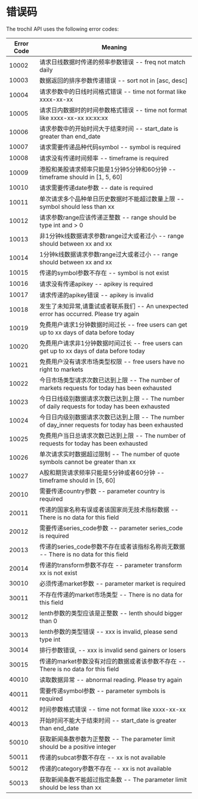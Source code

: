 # 错误码

The trochil API uses the following error codes:


Error Code | Meaning
---------- | -------
10002 | 请求日线数据时传递的频率参数错误 -- freq not match daily
10003 | 数据返回的排序参数传递错误 -- sort not in [asc, desc]
10004 | 请求参数中的日线时间格式错误 -- time not format like xxxx-xx-xx
10005 | 请求日内数据时的时间参数格式错误 -- time not format like xxxx-xx-xx xx:xx:xx
10006 | 请求参数中的开始时间大于结束时间 -- start_date is greater than end_date
10007 | 请求需要传递品种代码symbol -- symbol is required
10008 | 请求没有传递时间频率 -- timeframe is required
10009 | 港股和美股请求频率只能是1分钟5分钟和60分钟 -- timeframe should in [1, 5, 60]
10010 | 请求需要传递date参数 -- date is required
10011 | 单次请求多个品种单日历史数据时不能超过数量上限 -- symbol should less than xx
10012 | 请求参数range应该传递正整数 -- range should be type int and > 0
10013 | 非1分钟k线数据请求参数range过大或者过小 -- range should between xx and xx
10014 | 1分钟k线数据请求参数range过大或者过小 -- range should between xx and xx
10015 | 传递的symbol参数不存在 -- symbol is not exist
10016 | 请求没有传递apikey -- apikey is required
10017 | 请求传递的apikey错误 -- apikey is invalid
10018 | 发生了未知异常,请重试或者联系我们 -- An unexpected error has occurred. Please try again
10019 | 免费用户请求1分钟数据时间过长 -- free users can get up to xx days of data before today
10020 | 免费用户请求非1分钟数据时间过长 -- free users can get up to xx days of data before today
10021 | 免费用户没有请求市场类型权限 -- free users have no right to markets
10022 | 今日市场类型请求次数已达到上限 -- The number of markets requests for today has been exhausted
10023 | 今日日线级别数据请求次数已达到上限 -- The number of daily requests for today has been exhausted
10024 | 今日日内级别数据请求次数已达到上限 -- The number of day_inner requests for today has been exhausted
10025 | 免费用户当日总请求次数已达到上限 -- The number of requests for today has been exhausted
10026 | 单次请求实时数据超过限制 -- The number of quote symbols cannot be greater than xx
10027 | A股和期货请求频率只能是5分钟或者60分钟 -- timeframe should in [5, 60]
20010 | 需要传递country参数 -- parameter country is required
20011 | 传递的国家名称有误或者该国家尚无技术指标数据 -- There is no data for this field
20012 | 需要传递series_code参数 -- parameter series_code is required
20013 | 传递的series_code参数不存在或者该指标名称尚无数据 -- There is no data for this field
20014 | 传递的transform参数不存在 -- parameter transform xx is not exist
30010 | 必须传递market参数 -- parameter market is required
30011 | 不存在传递的market市场类型 -- There is no data for this field
30012 | lenth参数的类型应该是正整数 -- lenth should bigger than 0
30013 | lenth参数的类型错误 -- xxx is invalid, please send type int
30014 | 排行参数错误, -- xxx is invalid send gainers or losers
30015 | 传递的market参数没有对应的数据或者该参数不存在 -- There is no data for this field
40010 | 读取数据异常 -- abnormal reading. Please try again
40011 | 需要传递symbol参数 -- parameter symbols is required
40012 | 时间参数格式错误 -- time not format like xxxx-xx-xx
40013 | 开始时间不能大于结束时间 -- start_date is greater than end_date
50010 | 获取新闻条数参数为正整数 -- The parameter limit should be a positive integer
50011 | 传递的subcat参数不存在 -- xx is not available
50012 | 传递的category参数不存在 -- xx is not available
50013 | 获取新闻条数不能超过指定条数 -- The parameter limit should be less than xx
